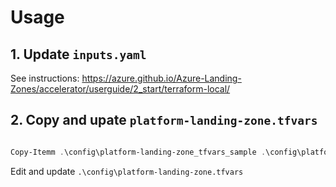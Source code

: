 # Usage

## 1. Update `inputs.yaml`

See instructions: <https://azure.github.io/Azure-Landing-Zones/accelerator/userguide/2_start/terraform-local/>

## 2. Copy and upate `platform-landing-zone.tfvars`

```powershell

Copy-Itemm .\config\platform-landing-zone_tfvars_sample .\config\platform-landing-zone.tfvars
```

Edit and update `.\config\platform-landing-zone.tfvars`
